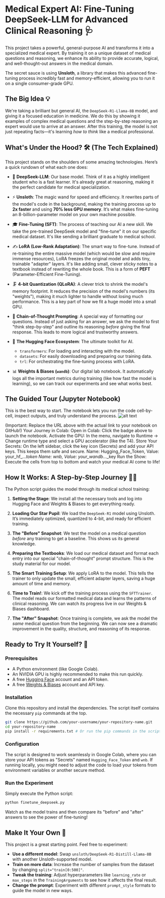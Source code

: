 # Medical Expert AI: Fine-Tuning DeepSeek-LLM for Advanced Clinical Reasoning 🩺

This project takes a powerful, general-purpose AI and transforms it into a specialized medical expert. By training it on a unique dataset of medical questions and reasoning, we enhance its ability to provide accurate, logical, and well-thought-out answers in the medical domain.

The secret sauce is using **Unsloth**, a library that makes this advanced fine-tuning process incredibly fast and memory-efficient, allowing you to run it on a single consumer-grade GPU.

## The Big Idea 💡

We're taking a brilliant but general AI, the `DeepSeek-R1-Llama-8B` model, and giving it a focused education in medicine. We do this by showing it examples of complex medical questions and the step-by-step reasoning an expert would use to arrive at an answer. After this training, the model is not just repeating facts—it's learning *how to think* like a medical professional.

## What's Under the Hood? 🛠️ (The Tech Explained)

This project stands on the shoulders of some amazing technologies. Here’s a quick rundown of what each one does:

*   🧠 **DeepSeek-LLM**: Our base model. Think of it as a highly intelligent student who is a fast learner. It's already great at reasoning, making it the perfect candidate for medical specialization.

*   ⚡ **Unsloth**: The magic wand for speed and efficiency. It rewrites parts of the model's code in the background, making the training process up to **2x faster** and using **70% less GPU memory**. It’s what makes fine-tuning an 8-billion-parameter model on your own machine possible.

*   🎓 **Fine-Tuning (SFT)**: The process of teaching our AI a new skill. We take the pre-trained DeepSeek model and "fine-tune" it on our specific medical dataset. It's like sending a brilliant graduate to medical school.

*   ✍️ **LoRA (Low-Rank Adaptation)**: The smart way to fine-tune. Instead of re-training the entire massive model (which would be slow and require immense resources), LoRA freezes the original model and adds tiny, trainable "adapter" layers. It's like adding small, clever sticky notes to a textbook instead of rewriting the whole book. This is a form of **PEFT** (Parameter-Efficient Fine-Tuning).

*   🗜️ **4-bit Quantization (QLoRA)**: A clever trick to shrink the model's memory footprint. It reduces the precision of the model's numbers (its "weights"), making it much lighter to handle without losing much performance. This is a key part of how we fit a huge model into a small GPU.

*   🤔 **Chain-of-Thought Prompting**: A special way of formatting our questions. Instead of just asking for an answer, we ask the model to first "think step-by-step" and outline its reasoning *before* giving the final response. This leads to more logical and trustworthy answers.

*   🤗 **The Hugging Face Ecosystem**: The ultimate toolkit for AI.
    *   `transformers`: For loading and interacting with the model.
    *   `datasets`: For easily downloading and preparing our training data.
    *   `trl`: For orchestrating the fine-tuning process with LoRA.

*   📊 **Weights & Biases (`wandb`)**: Our digital lab notebook. It automatically logs all the important metrics during training (like how fast the model is learning), so we can track our experiments and see what works best.
## The Guided Tour (Jupyter Notebook)
This is the best way to start. The notebook lets you run the code cell-by-cell, inspect outputs, and truly understand the process.
![alt text](https://colab.research.google.com/assets/colab-badge.svg)

(Important: Replace the URL above with the actual link to your notebook on GitHub!)
Your Journey in Colab:
Open in Colab: Click the badge above to launch the notebook.
Activate the GPU: In the menu, navigate to Runtime -> Change runtime type and select a GPU accelerator (like the T4).
Store Your Secrets: On the left sidebar, click the key icon (Secrets) and add your API keys. This keeps them safe and secure.
Name: Hugging_Face_Token, Value: your_hf_..._token
Name: wnb, Value: your_wandb_..._key
Run the Show: Execute the cells from top to bottom and watch your medical AI come to life!

## How It Works: A Step-by-Step Journey 🚶‍♂️

The Python script guides the model through its medical school training:

1.  **Setting the Stage**: We install all the necessary tools and log into Hugging Face and Weights & Biases to get everything ready.

2.  **Loading Our Star Pupil**: We load the `DeepSeek-R1` model using Unsloth. It’s immediately optimized, quantized to 4-bit, and ready for efficient training.

3.  **The "Before" Snapshot**: We test the model on a medical question *before* any training to get a baseline. This shows us its general knowledge.

4.  **Preparing the Textbooks**: We load our medical dataset and format each entry into our special "chain-of-thought" prompt structure. This is the study material for our model.

5.  **The Smart Training Setup**: We apply LoRA to the model. This tells the trainer to only update the small, efficient adapter layers, saving a huge amount of time and memory.

6.  **Time to Train!**: We kick off the training process using the `SFTTrainer`. The model reads our formatted medical data and learns the patterns of clinical reasoning. We can watch its progress live in our Weights & Biases dashboard.

7.  **The "After" Snapshot**: Once training is complete, we ask the model the *same* medical question from the beginning. We can now see a dramatic improvement in the quality, structure, and reasoning of its response.

## Ready to Try It Yourself? 🚀

### Prerequisites

*   A Python environment (like Google Colab).
*   An NVIDIA GPU is highly recommended to make this run quickly.
*   A free [Hugging Face](https://huggingface.co/join) account and an API token.
*   A free [Weights & Biases](https://wandb.ai/site) account and API key.

### Installation

Clone this repository and install the dependencies. The script itself contains the necessary `pip` commands at the top.

```bash
git clone https://github.com/your-username/your-repository-name.git
cd your-repository-name
pip install -r requirements.txt # Or run the pip commands in the script
```

### Configuration

The script is designed to work seamlessly in Google Colab, where you can store your API tokens as "Secrets" named `Hugging_Face_Token` and `wnb`. If running locally, you might need to adjust the code to load your tokens from environment variables or another secure method.

### Run the Experiment

Simply execute the Python script:

```bash
python finetune_deepseek.py
```

Watch as the model trains and then compare its "before" and "after" answers to see the power of fine-tuning!

## Make It Your Own 🎨

This project is a great starting point. Feel free to experiment:

*   **Use a different model**: Swap `unsloth/DeepSeek-R1-Distill-Llama-8B` with another Unsloth-supported model.
*   **Train on more data**: Increase the number of samples from the dataset by changing `split="train[0:500]"`.
*   **Tweak the training**: Adjust hyperparameters like `learning_rate` or `max_steps` in the `TrainingArguments` to see how it affects the final result.
*   **Change the prompt**: Experiment with different `prompt_style` formats to guide the model in new ways.
